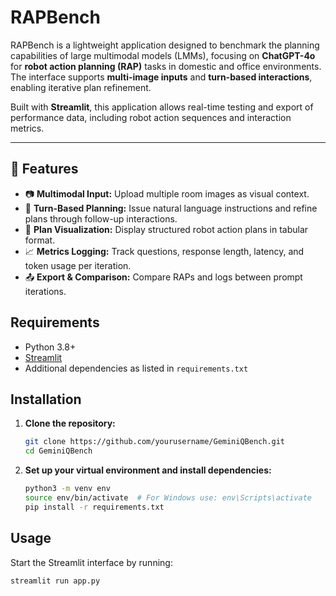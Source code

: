 # RAPBench

RAPBench is a lightweight application designed to benchmark the planning capabilities of large multimodal models (LMMs), focusing on **ChatGPT-4o** for **robot action planning (RAP)** tasks in domestic and office environments. The interface supports **multi-image inputs** and **turn-based interactions**, enabling iterative plan refinement.

Built with **Streamlit**, this application allows real-time testing and export of performance data, including robot action sequences and interaction metrics.

---

## 🚀 Features

- 📷 **Multimodal Input:** Upload multiple room images as visual context.
- 💬 **Turn-Based Planning:** Issue natural language instructions and refine plans through follow-up interactions.
- 🧠 **Plan Visualization:** Display structured robot action plans in tabular format.
- 📈 **Metrics Logging:** Track questions, response length, latency, and token usage per iteration.
- 📤 **Export & Comparison:** Compare RAPs and logs between prompt iterations.

## Requirements

- Python 3.8+
- [Streamlit](https://streamlit.io/)
- Additional dependencies as listed in `requirements.txt`

## Installation

1. **Clone the repository:**

    ```bash
    git clone https://github.com/yourusername/GeminiQBench.git
    cd GeminiQBench
    ```

2. **Set up your virtual environment and install dependencies:**

    ```bash
    python3 -m venv env
    source env/bin/activate  # For Windows use: env\Scripts\activate
    pip install -r requirements.txt
    ```

## Usage

Start the Streamlit interface by running:

```bash
streamlit run app.py
